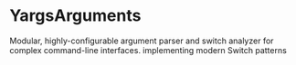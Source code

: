 # YargsArguments
Modular, highly-configurable argument parser and switch analyzer for complex command-line interfaces. implementing modern Switch patterns
